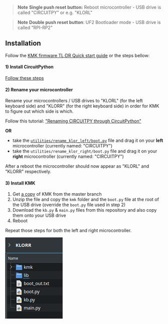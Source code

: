 > **Note**
> **Single push reset button:**
> Reboot microcontroller - USB drive is called "CIRCUITPY" or e.g. "KLORL"

> **Note**
> **Double push reset button**: 
> UF2 Bootloader mode - USB drive is called "RPI-RP2"


## Installation
Follow the [KMK firmware TL;DR Quick start guide](http://kmkfw.io/docs/Getting_Started/#tldr-quick-start-guide) or the steps bellow:


#### 1) Install CircuitPython
[Follow these steps](https://learn.adafruit.com/welcome-to-circuitpython/installing-circuitpython)

#### 2) Rename your microcontroller
Rename your microcontrollers / USB drives to "KLORL" (for the left keyboard side) and "KLORR" (for the right keyboard side) in order for KMK to figure out which side is which. 

  Follow this tutorial: ["Renaming CIRCUITPY through CircuitPython"](https://learn.adafruit.com/welcome-to-circuitpython/renaming-circuitpy#renaming-circuitpy-through-circuitpython-3014813)

**OR**

- take the [`utilities/rename_klor_left/boot.py`](/utilities/rename_klor_left/boot.py) file and drag it on your **left** microcontroller (currently named: "CIRCUITPY")
- take the `utilities/rename_klor_right/boot.py` file and drag it on your **right** microcontroller (currently named: "CIRCUITPY")

After a reboot the microcontroller should now appear as "KLORL" and "KLORR" respectively.

#### 3) Install KMK 
1) Get [a copy](https://github.com/KMKfw/kmk_firmware/archive/refs/heads/master.zip) of KMK from the master branch 
2) Unzip the file and copy the `kmk` folder and the `boot.py` file at the root of the USB drive (override the `boot.py` file used in step 2)
3) Download the `kb.py` & `main.py` files from this repository and also copy them onto your USB drive
4) Reboot

Repeat those steps for both the left and right microcontroller.

<p>
  <img alt="KLOR KMK logo" src="images/klor_drive.png">
</p>
